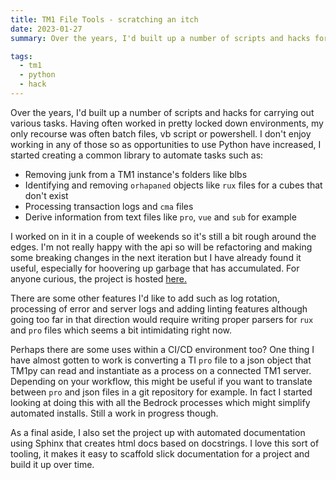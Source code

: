 ```yaml
---
title: TM1 File Tools - scratching an itch
date: 2023-01-27
summary: Over the years, I'd built up a number of scripts and hacks for carrying out various tasks. Having often worked in pretty locked down environments, my only recourse was often batch files, vb script or powershell. I don't enjoy working in any of those so as opportunities to use Python have increased, I started creating a common library for use on projects.

tags:
  - tm1
  - python
  - hack
---
```


Over the years, I'd built up a number of scripts and hacks for carrying out various tasks. Having often worked in pretty locked down environments, my only recourse was often batch files, vb script or powershell. I don't enjoy working in any of those so as opportunities to use Python have increased, I started creating a common library to automate tasks such as:

- Removing junk from a TM1 instance's folders like blbs
- Identifying and removing `orhapaned` objects like `rux` files for a cubes that don't exist
- Processing transaction logs and `cma` files
- Derive information from text files like `pro`, `vue` and `sub` for example

I worked on in it in a couple of weekends so it's still a bit rough around the edges. I'm not really happy with the api so will be refactoring and making some breaking changes in the next iteration but I have already found it useful, especially for hoovering up garbage that has accumulated. For anyone curious, the project is hosted [here.](https://github.com/scrambldchannel/tm1-file-tools)

There are some other features I'd like to add such as log rotation, processing of error and server logs and adding linting features although going too far in that direction would require writing proper parsers for `rux` and `pro` files which seems a bit intimidating right now.

Perhaps there are some uses within a CI/CD environment too? One thing I have almost gotten to work is converting a TI `pro` file to a json object that TM1py can read and instantiate as a process on a connected TM1 server. Depending on your workflow, this might be useful if you want to translate between `pro` and json files in a git repository for example. In fact I started looking at doing this with all the Bedrock processes which might simplify automated installs. Still a work in progress though.

As a final aside, I also set the project up with automated documentation using Sphinx that creates html docs based on docstrings. I love this sort of tooling, it makes it easy to scaffold slick documentation for a project and build it up over time.
